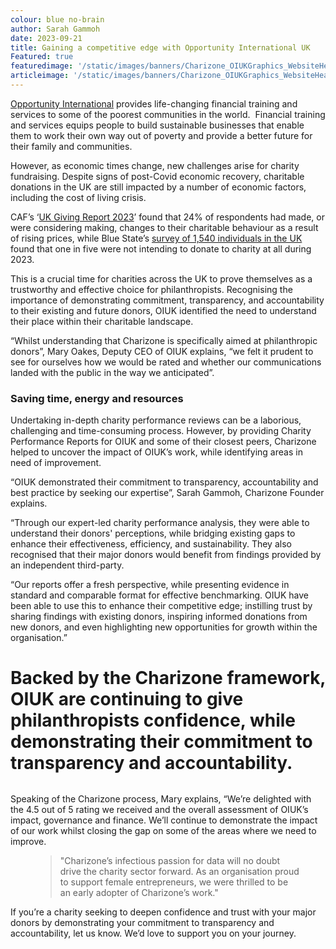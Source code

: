 ```yaml
---
colour: blue no-brain
author: Sarah Gammoh
date: 2023-09-21
title: Gaining a competitive edge with Opportunity International UK
Featured: true
featuredimage: '/static/images/banners/Charizone_OIUKGraphics_WebsiteHeader-sm.png'
articleimage: '/static/images/banners/Charizone_OIUKGraphics_WebsiteHeader.png'
---
```


[Opportunity International](https://www.opportunity.org.uk/) provides life-changing financial training and services to some of the poorest communities in the world.  Financial training and services equips people to build sustainable businesses that enable them to work their own way out of poverty and provide a better future for their family and communities.

However, as economic times change, new challenges arise for charity fundraising. Despite signs of post-Covid economic recovery, charitable donations in the UK are still impacted by a number of economic factors, including the cost of living crisis. 

CAF’s ‘[UK Giving Report 2023](https://www.cafonline.org/docs/default-source/about-us-research/uk_giving_2023.pdf)’ found that 24% of respondents had made, or were considering making, changes to their charitable behaviour as a result of rising prices, while Blue State’s [survey of 1,540 individuals in the UK](https://www.bluestate.co/landingpage/uk-giving-behaviours-report-2023/) found that one in five were not intending to donate to charity at all during 2023. 

This is a crucial time for charities across the UK to prove themselves as a trustworthy and effective choice for philanthropists. Recognising the importance of demonstrating commitment, transparency, and accountability to their existing and future donors, OIUK identified the need to understand their place within their charitable landscape. 

“Whilst understanding that Charizone is specifically aimed at philanthropic donors”, Mary Oakes, Deputy CEO of OIUK explains, “we felt it prudent to see for ourselves how we would be rated and whether our communications landed with the public in the way we anticipated”. 

### Saving time, energy and resources

Undertaking in-depth charity performance reviews can be a laborious, challenging and time-consuming process. However, by providing Charity Performance Reports for OIUK and some of their closest peers, Charizone helped to uncover the impact of OIUK’s work, while identifying areas in need of improvement.

“OIUK demonstrated their commitment to transparency, accountability and best practice by seeking our expertise”, Sarah Gammoh, Charizone Founder explains. 

“Through our expert-led charity performance analysis, they were able to understand their donors' perceptions, while bridging existing gaps to enhance their effectiveness, efficiency, and sustainability. They also recognised that their major donors would benefit from findings provided by an independent third-party.

“Our reports offer a fresh perspective, while presenting evidence in standard and comparable format for effective benchmarking. OIUK have been able to use this to enhance their competitive edge; instilling trust by sharing findings with existing donors, inspiring informed donations from new donors, and even highlighting new opportunities for growth within the organisation.”

<div class="" style="margin-bottom: 32px;">
    <div class="box tc pb3">
        <h1 style="height: auto;">Backed by the Charizone framework, OIUK are continuing to give philanthropists confidence, while demonstrating their commitment to transparency and accountability.</h1>
    </div>
</div>

Speaking of the Charizone process, Mary explains, “We’re delighted with the 4.5 out of 5 rating we received and the overall assessment of OIUK’s impact, governance and finance. We’ll continue to demonstrate the impact of our work whilst closing the gap on some of the areas where we need to improve.

<figure class="quote">
    <blockquote cite="Opportunity International UK">
        <p>&quot;Charizone’s infectious passion for data will no doubt drive the charity sector forward. As an organisation proud to support female entrepreneurs, we were thrilled to be an early adopter of Charizone’s work.&quot;</p>
    </blockquote>
</figure>

If you’re a charity seeking to deepen confidence and trust with your major donors by demonstrating your commitment to transparency and accountability, let us know. We’d love to support you on your journey.